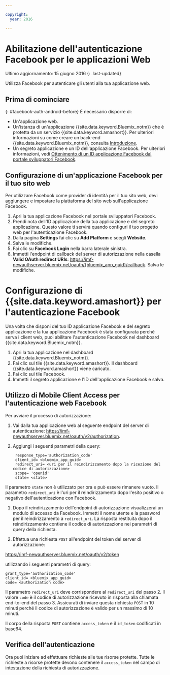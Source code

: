 ```yaml
---

copyright:
  year: 2016

---
```


# Abilitazione dell'autenticazione Facebook per le applicazioni Web

Ultimo aggiornamento: 15 giugno 2016
{: .last-updated}

Utilizza  Facebook per autenticare gli utenti alla tua applicazione web.

## Prima di cominciare
{: #facebook-auth-android-before}
È necessario disporre di:
* Un'applicazione web.  
* Un'istanza di un'applicazione  {{site.data.keyword.Bluemix_notm}} che è protetta da un servizio {{site.data.keyword.amashort}}. Per ulteriori informazioni su come creare un back-end {{site.data.keyword.Bluemix_notm}}, consulta [Introduzione](index.html).
* Un segreto applicazione e un ID dell'applicazione Facebook. Per ulteriori informazioni, vedi [Ottenimento di un ID applicazione Facebook dal portale sviluppatori Facebook](https://console.{DomainName}/docs/services/mobileaccess/facebook-auth-overview.html#facebook-appID).


## Configurazione di un'applicazione Facebook per il tuo sito web
Per utilizzare Facebook come provider di identità per il tuo sito web, devi aggiungere e impostare la piattaforma del sito web sull'applicazione Facebook.

1. Apri la tua applicazione Facebook nel portale sviluppatori Facebook.
1. Prendi nota dell'ID applicazione della tua applicazione e del segreto applicazione. Questo valore ti servirà quando configuri il tuo progetto web per l'autenticazione Facebook.
1. Dalla pagina **Settings** fai clic su **Add Platform** e scegli **Website**.
1. Salva le modifiche.
1. Fai clic su **Facebook Login** nella barra laterale sinistra.
1. Immetti l'endpoint di callback del server di autorizzazione nella casella **Valid OAuth redirect URIs**: https://imf-newauthserver.bluemix.net/oauth/{bluemix_app_guid}/callback. Salva le modifiche.




# Configurazione di {{site.data.keyword.amashort}} per l'autenticazione Facebook
Una volta che disponi del tuo ID applicazione Facebook e del segreto applicazione e la tua applicazione Facebook è stata configurata perché serva i client web, puoi abilitare l'autenticazione Facebook nel dashboard  {{site.data.keyword.Bluemix_notm}}.

1. Apri la tua applicazione nel dashboard {{site.data.keyword.Bluemix_notm}}.
1. Fai clic sul tile {{site.data.keyword.amashort}}. Il dashboard {{site.data.keyword.amashort}} viene caricato.
1. Fai clic sul tile Facebook.
1. Immetti il segreto applicazione e l'ID dell'applicazione Facebook e salva.




## Utilizzo di Mobile Client Access per l'autenticazione web Facebook

Per avviare il processo di autorizzazione:

1. Vai dalla tua applicazione web al seguente endpoint del server di autenticazione:  https://imf-newauthserver.bluemix.net/oauth/v2/authorization.

1. Aggiungi i seguenti parametri della query:
   ```
    response_type='authorization_code'
    client_id= <bluemix_app_guid>
    redirect_uri= <uri per il reindirizzamento dopo la ricezione del codice di autorizzazione>
    scope= 'openid'
    state= <state>
    ```


  Il parametro `state` non è utilizzato per ora e può essere rimanere vuoto.
  Il parametro `redirect_uri` è l'uri per il reindirizzamento dopo l'esito positivo o negativo dell'autenticazione con Facebook.

1. Dopo il reindirizzamento dell'endpoint di autorizzazione visualizzerai un modulo
di accesso da Facebook. Immetti il nome utente e la password per il reindirizzamento a `redirect_uri`.
   La risposta restituita dopo il reindirizzamento contiene il codice di autorizzazione nei parametri di query della richiesta.

1. Effettua una richiesta `POST` all'endpoint del token del server di autorizzazione:

  https://imf-newauthserver.bluemix.net/oauth/v2/token

  utilizzando i seguenti parametri di query:
  ```
  grant_type='authorization_code'
  client_id= <bluemix_app_guid>
  code= <authorization code>
  ```
Il parametro `redirect_uri` deve corrispondere al `redirect_uri` del passo 2.
Il valore `code` è il codice di autorizzazione ricevuto in risposta alla chiamata end-to-end del passo 3.
Assicurati di inviare questa richiesta `POST` in 10 minuti perché il codice di autorizzazione è valido per un massimo di 10 minuti.

  Il corpo della risposta `POST` contiene `access_token` e il `id_token` codificati in base64.

## Verifica dell'autenticazione
Ora puoi iniziare ad effettuare richieste alle tue risorse protette.
Tutte le richieste a risorse protette devono contenere il `access_token` nel campo di intestazione della richiesta di autorizzazione.


